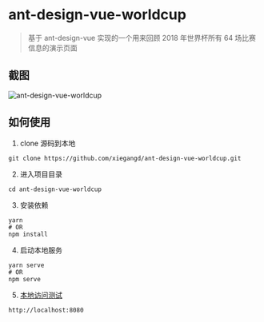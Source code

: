 # ant-design-vue-worldcup

> 基于 ant-design-vue 实现的一个用来回顾 2018 年世界杯所有 64 场比赛信息的演示页面

## 截图
![ant-design-vue-worldcup](https://xiegangd-img.oss-cn-shenzhen.aliyuncs.com/screenshot/worldcup.png "ant-design-vue-worldcup")

## 如何使用

1. clone 源码到本地
```shell
git clone https://github.com/xiegangd/ant-design-vue-worldcup.git
```

2. 进入项目目录
```shell
cd ant-design-vue-worldcup
```

3. 安装依赖
```shell
yarn
# OR
npm install
```

4. 启动本地服务
```shell
yarn serve
# OR
npm serve
```

5. [本地访问测试](http://localhost:8080)
```shell
http://localhost:8080
```
